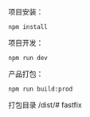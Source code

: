 项目安装：

```
npm install
```

项目开发：
```
npm run dev
```

产品打包：
```
npm run build:prod
```

打包目录 /dist/# fastfix
